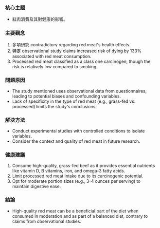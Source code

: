 ### 核心主題
- 紅肉消費及其對健康的影響。

### 主要觀念
1. 多項研究 contradictory regarding red meat's health effects.
2. 特定 observational study claims increased risk of dying by 133% associated with red meat consumption.
3. Processed red meat classified as a class one carcinogen, though the risk is relatively low compared to smoking.

### 問題原因
- The study mentioned uses observational data from questionnaires, leading to potential biases and confounding variables.
- Lack of specificity in the type of red meat (e.g., grass-fed vs. processed) limits the study's conclusions.

### 解決方法
- Conduct experimental studies with controlled conditions to isolate variables.
- Consider the context and quality of red meat in future research.

### 健康建議
1. Consume high-quality, grass-fed beef as it provides essential nutrients like vitamin D, B vitamins, iron, and omega-3 fatty acids.
2. Limit processed red meat intake due to its carcinogenic potential.
3. Opt for moderate portion sizes (e.g., 3-4 ounces per serving) to maintain digestive ease.

### 結論
- High-quality red meat can be a beneficial part of the diet when consumed in moderation and as part of a balanced diet, contrary to claims from observational studies.